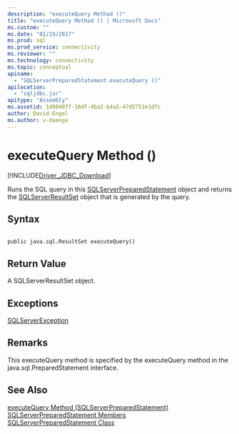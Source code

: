 ```yaml
---
description: "executeQuery Method ()"
title: "executeQuery Method () | Microsoft Docs"
ms.custom: ""
ms.date: "01/19/2017"
ms.prod: sql
ms.prod_service: connectivity
ms.reviewer: ""
ms.technology: connectivity
ms.topic: conceptual
apiname: 
  - "SQLServerPreparedStatement.executeQuery ()"
apilocation: 
  - "sqljdbc.jar"
apitype: "Assembly"
ms.assetid: 1d90407f-16df-4ba2-b4a5-47d5751e1d7c
author: David-Engel
ms.author: v-daenge
---
```

# executeQuery Method ()
[!INCLUDE[Driver_JDBC_Download](../../../includes/driver_jdbc_download.md)]

  Runs the SQL query in this [SQLServerPreparedStatement](../../../connect/jdbc/reference/sqlserverpreparedstatement-class.md) object and returns the [SQLServerResultSet](../../../connect/jdbc/reference/sqlserverresultset-class.md) object that is generated by the query.  
  
## Syntax  
  
```  
  
public java.sql.ResultSet executeQuery()  
```  
  
## Return Value  
 A SQLServerResultSet object.  
  
## Exceptions  
 [SQLServerException](../../../connect/jdbc/reference/sqlserverexception-class.md)  
  
## Remarks  
 This executeQuery method is specified by the executeQuery method in the java.sql.PreparedStatement interface.  
  
## See Also  
 [executeQuery Method &#40;SQLServerPreparedStatement&#41;](../../../connect/jdbc/reference/executequery-method-sqlserverpreparedstatement.md)   
 [SQLServerPreparedStatement Members](../../../connect/jdbc/reference/sqlserverpreparedstatement-members.md)   
 [SQLServerPreparedStatement Class](../../../connect/jdbc/reference/sqlserverpreparedstatement-class.md)  
  
  
